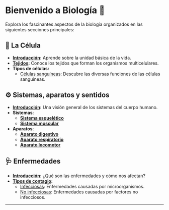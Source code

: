 # Bienvenido a Biología 🌿

Explora los fascinantes aspectos de la biología organizados en las siguientes secciones principales:

## 🧬 La Célula
- **[Introducción](cell/cell.md):** Aprende sobre la unidad básica de la vida.
- **[Tejidos](cell/tissue.md):** Conoce los tejidos que forman los organismos multicelulares.
- **Tipos de células:**
    - [Células sanguíneas](cell/blood-cell.md): Descubre las diversas funciones de las células sanguíneas.

## ⚙️ Sistemas, aparatos y sentidos
- **[Introducción](organization/system.md):** Una visión general de los sistemas del cuerpo humano.
- **Sistemas**:
    - [**Sistema esquelético**](system/skeleton.md)
    - [**Sistema muscular**](system/muscular.md)
- **Aparatos**:
    - **[Aparato digestivo](system/digestive.md)**
    - **[Aparato respiratorio](system/respiratory.md)**
    - **[Aparato locomotor](system/locomotor.md)**

## 🩺 Enfermedades
- **[Introducción](disease/disease.md):** ¿Qué son las enfermedades y cómo nos afectan?
- **[Tipos de contagio](disease/infection.md):**
    - [Infecciosas](disease/infection.md): Enfermedades causadas por microorganismos.
    - [No infecciosas](disease/non-infection.md): Enfermedades causadas por factores no infecciosos.

---